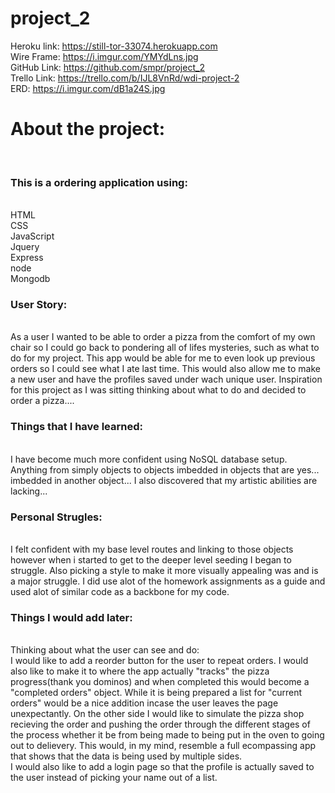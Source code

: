 # project_2

Heroku link: https://still-tor-33074.herokuapp.com<br>
Wire Frame: https://i.imgur.com/YMYdLns.jpg<br>
GitHub Link: https://github.com/smpr/project_2<br>
Trello Link: https://trello.com/b/IJL8VnRd/wdi-project-2<br>
ERD: https://i.imgur.com/dB1a24S.jpg<br>
<b><h1>About the project:</h1></b><br>
<h3>This is a ordering application using:</h3><br>
HTML<br>
CSS<br>
JavaScript<br>
Jquery<br>
Express<br>
node<br>
Mongodb<br>
<h3><b>User Story:</h3></b><br>
As a user I wanted to be able to order a pizza from the comfort of my own chair so I could go back to pondering all of lifes mysteries, such as what to do for my project. This app would be able for me to even look up previous orders so I could see what I ate last time. This would also allow me to make a new user and have the profiles saved under wach unique user. Inspiration for this project as I was sitting thinking about what to do and decided to order a pizza.... <br>
<h3><b>Things that I have learned:</b></h3> <br>
I have become much more confident using NoSQL database setup. Anything from simply objects to objects imbedded in objects that are yes... imbedded in another object... I also discovered that my artistic abilities are lacking... <br>
<h3><b>Personal Strugles:</b></h3><br>
I felt confident with my base level routes and linking to those objects however when i started to get to the deeper level seeding I began to struggle. Also picking a style to make it more visually appealing was and is a major struggle. I did use alot of the homework assignments as a guide and used alot of similar code as a backbone for my code.<br>
<h3><b>Things I would add later:</b></h3><br>
Thinking about what the user can see and do: <br>
    I would like to add a reorder button for the user to repeat orders. I would also like to make it to where the app actually "tracks" the pizza progress(thank you dominos) and when completed this would become a "completed orders" object. While it is being prepared a list for "current orders" would be a nice addition incase the user leaves the page unexpectantly. On the other side I would like to simulate the pizza shop recieving the order and pushing the order through the different stages of the process whether it be from being made to being put in the oven to going out to delievery. This would, in my mind, resemble a full ecompassing app that shows that the data is being used by multiple sides. <br>I would also like to add a login page so that the profile is actually saved to the user instead of picking your name out of a list. <br>
